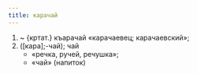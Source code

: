```yaml
---
title: карачай
---
```


1. ~ {кртат.} къарачай «карачаевец; карачаевский»;
2. ([кара];-чай); чай
    * «речка, ручей, речушка»;
    * «чай» (напиток)
